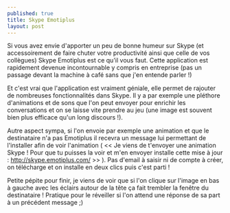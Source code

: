 ```yaml
---
published: true
title: Skype Emotiplus
layout: post
---
```

Si vous avez envie d'apporter un peu de bonne humeur sur Skype (et accessoirement de faire chuter votre productivité ainsi que celle de vos collègues) Skype Emotiplus est ce qu'il vous faut. Cette application est rapidement devenue incontournable y compris en entreprise (pas un passage devant la machine à café sans que j'en entende parler !)

Et c'est vrai que l'application est vraiment géniale, elle permet de rajouter de nombreuses fonctionnalités dans Skype. Il y a par exemple une pléthore d'animations et de sons que l'on peut envoyer pour enrichir les conversations et on se laisse vite prendre au jeu (une image est souvent bien plus efficace qu'un long discours !).  

Autre aspect sympa, si l'on envoie par exemple une animation et que le destinataire n'a pas Emotiplus il recevra un message lui permettant de l'installer afin de voir l'animation ( << Je viens de t'envoyer une animation Skype ! Pour que tu puisses la voir et m'en envoyer installe cette mise à jour : http://skype.emotiplus.com/ >> ). Pas d'email à saisir ni de compte à créer, on télécharge et on installe en deux clics puis c'est parti !

Petite pépite pour finir, je viens de voir que si l'on clique sur l'image en bas à gauche avec les éclairs autour de la tête ça fait trembler la fenêtre du destinataire ! Pratique pour le réveiller si l'on attend une réponse de sa part à un précédent message ;)






